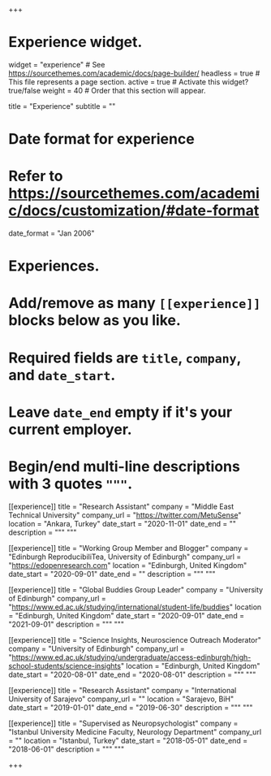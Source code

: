 +++
# Experience widget.
widget = "experience"  # See https://sourcethemes.com/academic/docs/page-builder/
headless = true  # This file represents a page section.
active = true  # Activate this widget? true/false
weight = 40  # Order that this section will appear.

title = "Experience"
subtitle = ""

# Date format for experience
#   Refer to https://sourcethemes.com/academic/docs/customization/#date-format
date_format = "Jan 2006"

# Experiences.
#   Add/remove as many `[[experience]]` blocks below as you like.
#   Required fields are `title`, `company`, and `date_start`.
#   Leave `date_end` empty if it's your current employer.
#   Begin/end multi-line descriptions with 3 quotes `"""`.

[[experience]]
  title = "Research Assistant"
  company = "Middle East Technical University"
  company_url = "https://twitter.com/MetuSense"
  location = "Ankara, Turkey"
  date_start = "2020-11-01"
  date_end = ""
  description = """
  """
  
[[experience]]
  title = "Working Group Member and Blogger"
  company = "Edinburgh ReproducibiliTea, University of Edinburgh"
  company_url = "https://edopenresearch.com"
  location = "Edinburgh, United Kingdom"
  date_start = "2020-09-01"
  date_end = ""
  description = """
  """
  
[[experience]]
  title = "Global Buddies Group Leader"
  company = "University of Edinburgh"
  company_url = "https://www.ed.ac.uk/studying/international/student-life/buddies"
  location = "Edinburgh, United Kingdom"
  date_start = "2020-09-01"
  date_end = "2021-09-01"
  description = """
  """
  
[[experience]]
  title = "Science Insights, Neuroscience Outreach Moderator"
  company = "University of Edinburgh"
  company_url = "https://www.ed.ac.uk/studying/undergraduate/access-edinburgh/high-school-students/science-insights"
  location = "Edinburgh, United Kingdom"
  date_start = "2020-08-01"
  date_end = "2020-08-01"
  description = """
  """
  
[[experience]]
  title = "Research Assistant"
  company = "International University of Sarajevo"
  company_url = ""
  location = "Sarajevo, BiH"
  date_start = "2019-01-01"
  date_end = "2019-06-30"
  description = """
"""

[[experience]]
  title = "Supervised as Neuropsychologist"
  company = "Istanbul University Medicine Faculty, Neurology Department"
  company_url = ""
  location = "Istanbul, Turkey"
  date_start = "2018-05-01"
  date_end = "2018-06-01"
  description = """
"""

+++
